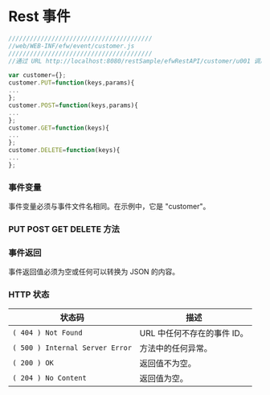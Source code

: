 # Rest 事件

```javascript
////////////////////////////////////////
//web/WEB-INF/efw/event/customer.js
////////////////////////////////////////
//通过 URL http://localhost:8080/restSample/efwRestAPI/customer/u001 调用

var customer={};
customer.PUT=function(keys,params){
...
};
customer.POST=function(keys,params){
...
};
customer.GET=function(keys){
...
};
customer.DELETE=function(keys){
...
};
```


### 事件变量

事件变量必须与事件文件名相同。在示例中，它是 "customer"。

### PUT POST GET DELETE 方法

### 事件返回

事件返回值必须为空或任何可以转换为 JSON 的内容。

### HTTP 状态

| 状态码 | 描述 |
|---|---|
| `( 404 ) Not Found` | URL 中任何不存在的事件 ID。 |
| `( 500 ) Internal Server Error` | 方法中的任何异常。 |
| `( 200 ) OK` | 返回值不为空。 |
| `( 204 ) No Content` | 返回值为空。 |